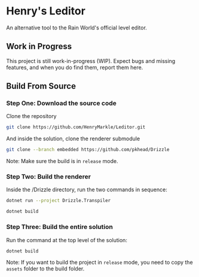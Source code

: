 # Henry's Leditor
An alternative tool to the Rain World's official level editor.

## Work in Progress

This project is still work-in-progress (WIP). Expect bugs and missing features, and when you do find them, report them here.

## Build From Source

### Step One: Download the source code
Clone the repository

```bash
git clone https://github.com/HenryMarkle/Leditor.git
```

And inside the solution, clone the renderer submodule

```bash
git clone --branch embedded https://github.com/pkhead/Drizzle
```

Note: Make sure the build is in `release` mode.

### Step Two: Build the renderer

Inside the /Drizzle directory, run the two commands in sequence:

```bash
dotnet run --project Drizzle.Transpiler
```
```bash
dotnet build
```

### Step Three: Build the entire solution

Run the command at the top level of the solution:
```bash
dotnet build
```

Note: If you want to build the project in `release` mode, you need to copy the `assets` folder to the build folder.
